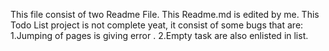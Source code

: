 This file consist of two Readme File.
This Readme.md is edited by me.
This Todo List project is not complete yeat, it consist of some bugs that are:
1.Jumping of pages is giving error .
2.Empty task are also enlisted in list.
